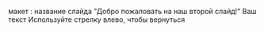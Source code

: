 макет : название слайда
"Добро пожаловать на наш второй слайд!"
Ваш текст
Используйте стрелку влево, чтобы вернуться
